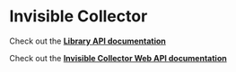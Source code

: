 # Invisible Collector
Check out the [**Library API documentation**](api/InvisibleCollectorLib.html)

Check out the [**Invisible Collector Web API documentation**](https://www.invisiblecollector.com/docs/)
